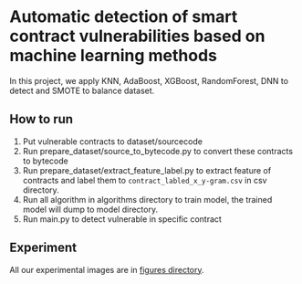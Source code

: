 # Automatic detection of smart contract vulnerabilities based on machine learning methods
In this project, we apply KNN, AdaBoost, XGBoost, RandomForest, DNN to detect and SMOTE to balance dataset.

## How to run
1. Put vulnerable contracts to dataset/sourcecode
2. Run prepare_dataset/source_to_bytecode.py to convert these contracts to bytecode
3. Run prepare_dataset/extract_feature_label.py to extract feature of contracts and label them to `contract_labled_x_y-gram.csv` in csv directory.
4. Run all algorithm in algorithms directory to train model, the trained model will dump to model directory. 
5. Run main.py to detect vulnerable in specific contract

## Experiment
All our experimental images are in [figures directory](figures/).
